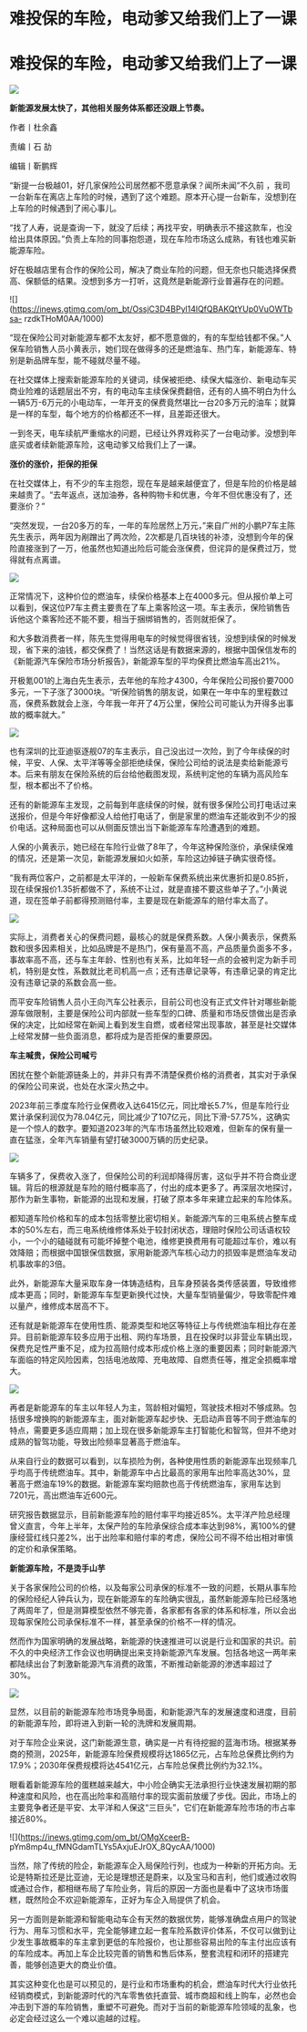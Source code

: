 # 难投保的车险，电动爹又给我们上了一课

# 难投保的车险，电动爹又给我们上了一课

![](https://inews.gtimg.com/om_bt/OeTE0JEsY4AZ5mQ0r664N27N3Pk21dBmVxYfk2gAv5B7sAA/1000)

**新能源发展太快了，其他相关服务体系都还没跟上节奏。**

作者丨杜余鑫

责编丨石 劼

编辑丨靳鹏辉

“新提一台极越01，好几家保险公司居然都不愿意承保？闻所未闻”不久前
，我司一台新车在离店上车险的时候，遇到了这个难题。原本开心提一台新车，没想到在上车险的时候遇到了闹心事儿。

“找了人寿，说是查询一下，就没了后续；再找平安，明确表示不接这款车，也没给出具体原因。”负责上车险的同事抱怨道，现在车险市场这么成熟，有钱也难买新能源车险。

好在极越店里有合作的保险公司，解决了商业车险的问题，但无奈也只能选择保费高、保额低的结果。没想到多方一打听，这竟然是新能源行业普遍存在的问题。

![](https://inews.gtimg.com/om_bt/OssjC3D4BPyl14lQfQBAKQtYUp0VuOWTbsa-
rzdkTHoM0AA/1000)

“现在保险公司对新能源车都不太友好，都不愿意做的，有的车型给钱都不保。”人保车险销售人员小黄表示，她们现在做得多的还是燃油车、热门车，新能源车、特别是新品牌车型，能不碰就尽量不碰。

在社交媒体上搜索新能源车险的关键词，续保被拒绝、续保大幅涨价、新电动车买商业险难的话题层出不穷，有的电动车主续保保费翻倍，还有的人搞不明白为什么一辆5万-6万元的小电动车，一年开支的保费竟然堪比一台20多万元的油车；就算是一样的车型，每个地方的价格都还不一样，且差距还很大。

一到冬天，电车续航严重缩水的问题，已经让外界戏称买了一台电动爹。没想到年底买或者续新能源车险，这电动爹又给我们上了一课。

**涨价的涨价，拒保的拒保**

在社交媒体上，有不少的车主抱怨，现在车是越来越便宜了，但是车险的价格是越来越贵了。“去年返点，送加油券，各种购物卡和优惠，今年不但优惠没有了，还要涨价？”

“突然发现，一台20多万的车，一年的车险居然上万元，”来自广州的小鹏P7车主陈先生表示，两年因为剐蹭出了两次险，2次都是几百块钱的补漆，没想到今年的保险直接涨到了一万，他虽然也知道出险后可能会涨保费，但诧异的是保费过万，觉得就有点离谱。

![](https://inews.gtimg.com/om_bt/OLZyfCQWcd97F7LHmsS7z2cgMx4wwca3YXi3LYc88fjSMAA/1000)

正常情况下，这种价位的燃油车，续保价格基本上在4000多元。但从报价单上可以看到，保这位P7车主费主要贵在了车上乘客险这一项。车主表示，保险销售告诉他这个乘客险还不能不要，相当于捆绑销售的，否则就拒保了。

和大多数消费者一样，陈先生觉得用电车的时候觉得很省钱，没想到续保的时候发现，省下来的油钱，都交保费了！当然这话是有数据来源的，根据中国保信发布的《新能源汽车保险市场分析报告》，新能源车型的平均保费比燃油车高出21%。

开极氪001的上海白先生表示，去年他的车险才4300，今年保险公司报价要7000多元，一下子涨了3000块。“听保险销售的朋友说，如果在一年中车的里程数过高，保费系数就会上涨，今年我一年开了4万公里，保险公司可能认为开得多出事故的概率就大。”

![](https://inews.gtimg.com/om_bt/OX0uaSiFtYmkbH0G-IddVct8fOeTmzpVRDLeAQRc5XQOwAA/1000)

也有深圳的比亚迪驱逐舰07的车主表示，自己没出过一次险，到了今年续保的时候，平安、人保、太平洋等等全部拒绝续保，保险公司给的说法是卖给新能源亏本。后来有朋友在保险系统的后台给他截图发现，系统判定他的车辆为高风险车型，根本都出不了价格。

还有的新能源车主发现，之前每到年底续保的时候，就有很多保险公司打电话过来送报价，但是今年好像都没人给他打电话了，倒是家里的燃油车还能收到不少的报价电话。这种局面也可以从侧面反馈出当下新能源车车险遭遇到的难题。

人保的小黄表示，她已经在车险行业做了8年了，今年这种保险涨价，承保续保难的情况，还是第一次见，新能源发展如火如荼，车险这边掉链子确实很奇怪。

“我有两位客户，之前都是太平洋的，一般新车保费系统出来优惠折扣是0.85折，现在续保报价1.35折都做不了，系统不让过，就是直接不要这些单子了。”小黄说道，现在签单子前都得预测赔付率，主要是现在新能源车的赔付率太高了。

![](https://inews.gtimg.com/om_bt/OFnFw0owyvVdKkeprjav5wUNzsdw_q7vFmslTYQJvg_qoAA/1000)

实际上，消费者关心的保费问题，最核心的就是保费系数。人保小黄表示，保费系数和很多因素相关，比如品牌是不是热门，保有量高不高，产品质量负面多不多，事故率高不高，还与车主年龄、性别也有关系，比如年轻一点的会被判定为新手司机，特别是女性，系数就比老司机高一点；还有违章记录等，有违章记录的肯定比没有违章记录的系数会高一些。

而平安车险销售人员小王向汽车公社表示，目前公司也没有正式文件针对哪些新能源车做限制，主要是保险公司内部就一些车型的口碑、质量和市场反馈做出是否承保的决定，比如经常在新闻上看到发生自燃，或者经常出现事故，甚至是社交媒体上经常发酵一些负面消息，都将成为是否拒保的重要原因。

**车主喊贵，保险公司喊亏**

困扰在整个新能源链条上的，并非只有弄不清楚保费价格的消费者，其实对于承保的保险公司来说，也处在水深火热之中。

2023年前三季度车险行业保费收入达6415亿元，同比增长5.7%，但是车险行业累计承保利润仅为78.04亿元，同比减少了107亿元，同比下滑-57.75%，这确实是一个惊人的数字。要知道2023年的汽车市场虽然比较艰难，但新车的保有量一直在猛涨，全年汽车销量有望打破3000万辆的历史纪录。

![](https://inews.gtimg.com/om_bt/OEb2_CZAFCFYLIiB8fMqiP2Ln4lp2HqRvLtcIzKxqJXncAA/1000)

车辆多了，保费收入涨了，但保险公司的利润却降得厉害，这似乎并不符合商业逻辑。背后的根源就是车险的赔付概率高了，付出的成本更多了。再深层次地探讨，那作为新生事物，新能源的出现和发展，打破了原本多年来建立起来的车险体系。

都知道车险价格和车的成本包括零整比密切相关。新能源汽车的三电系统占整车成本的50%左右，而三电系统维修体系处于较封闭状态，理赔时保险公司话语权较小，一个小的磕碰就有可能坏掉整个电池，维修更换费用有可能超过车价，难以有效降赔；而根据中国银保信数据，家用新能源汽车核心动力的损毁率是燃油车发动机事故率的3倍。

此外，新能源车大量采取车身一体铸造结构，且车身预装各类传感装置，导致维修成本更高；同时，新能源车车型更新换代过快，大量车型销量偏少，导致零配件难以量产，维修成本居高不下。

还有就是新能源车在使用性质、能源类型和地区等特征上与传统燃油车相比存在差异。目前新能源车较多应用于出租、网约车场景，且在投保时以非营业车辆出现，保费充足性严重不足，成为拉高赔付成本形成价格上涨的重要因素；同时新能源汽车面临的特定风险因素，包括电池故障、充电故障、自燃责任等，推定全损概率增大。

![](https://inews.gtimg.com/om_bt/OKWBmykXMKgdLhsU0zOYXkhy_aYB_LXHHbUJIHv-R7Z1wAA/1000)

再者是新能源车的车主以年轻人为主，驾龄相对偏短，驾驶技术相对不够成熟。包括很多增换购的新能源车主，面对新能源车起步快、无启动声音等不同于燃油车的特点，需要更多适应周期；加上现在很多新能源车主打智能化和智驾，但并不绝对成熟的智驾功能，导致出险频率显著高于燃油车。

从来自行业的数据可以看到，以车损险为例，各种使用性质的新能源车出现频率几乎均高于传统燃油车。其中，新能源车中占比最高的家用车出险率高达30%，显著高于燃油车19%的数据。新能源车案均赔款也高于传统燃油车，家用车达到7201元，高出燃油车近600元。

研究报告数据显示，目前新能源车险的赔付率平均接近85%。太平洋产险总经理曾义直言，今年上半年，太保产险的车险承保综合成本率达到98%，离100%的健康经营红线只差2%，出于出险率和赔付率的考虑，保险公司不得不给出相对审慎的定价和承保策略。

**新能源车险，不是烫手山芋**

关于各家保险公司的价格，以及每家公司承保的标准不一致的问题，长期从事车险的保险经纪人钟兵认为，现在新能源车的车险确实很乱，虽然新能源车险已经落地了两周年了，但是测算模型依然不够完善，各家都有各家的体系和标准，所以会出现每家保险公司承保标准不一样，甚至承保的价格不一样的情况。

然而作为国家明确的发展战略，新能源的快速推进可以说是行业和国家的共识。前不久的中央经济工作会议也明确提出来支持新能源汽车发展。包括各地这一两年来都陆续出台了刺激新能源汽车消费的政策，不断推动新能源的渗透率超过了30%。

![](https://inews.gtimg.com/om_bt/O1Mp5vyS6jgEr_jveFAs4JGvcUNl8wOsMw56duOTdler8AA/1000)

显然，以目前的新能源车险市场竞争局面，和新能源汽车的发展速度和进度，目前的新能源车险，即将进入到新一轮的洗牌和发展周期。

对于车险企业来说，这门新能源生意，确实是一片有待挖掘的蓝海市场。根据某券商的预测，2025年，新能源车险保费规模将达1865亿元，占车险总保费比例约为17.9%；2030年保费规模将达4541亿元，占车险总保费比例约为32.1%。

眼看着新能源车险的蛋糕越来越大，中小险企确实无法承担行业快速发展初期的那种速度和风险，也在高出险率和高赔付率的现实面前放缓了步伐。因此，市场上的主要竞争者还是平安、太平洋和人保这“三巨头”，它们在新能源车险市场的市占率接近80%。

![](https://inews.gtimg.com/om_bt/OMgXceerB-
pYm8mp4u_fMNGdamTLYs5AxjuEJrOX_8QycAA/1000)

当然，除了传统的险企，新能源车企入局保险行列，也成为一种新的开拓方向。无论是特斯拉还是比亚迪，无论是理想还是蔚来，以及宝马和吉利，他们或通过收购或通过合作，都相继布局了车险业务，背后的原因一方面也是看中了这块市场蛋糕，既然险企不欢迎新能源车，正好为车企入局提供了机会。

另一方面则是新能源和智能电动车企有天然的数据优势，能够准确盘点用户的驾驶行为、用车习惯和水平，完全能够建立起一套车险系数评价体系，不仅可以做到让少发生事故概率的车主拿到更低的车险报价，也让那些容易出险的车主付出应该有的车险成本。再加上车企比较完善的销售和售后体系，整套流程和闭环的搭建完善，能够创造更大的商业价值。

其实这种变化也是可以预见的，是行业和市场重构的机会，燃油车时代大行业依托经销商模式，到新能源时代的汽车零售依托直营、城市商超和线上购车，必然也会冲击到下游的车险销售，重塑不可避免。而对于当前的新能源车险领域的乱象，也必定会经过这么一个难以逾越的过程。


